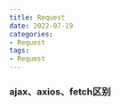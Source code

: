 ```yaml
---
title: Request
date: 2022-07-19
categories:
- Request
tags:
- Request
---
```


### ajax、axios、fetch区别

